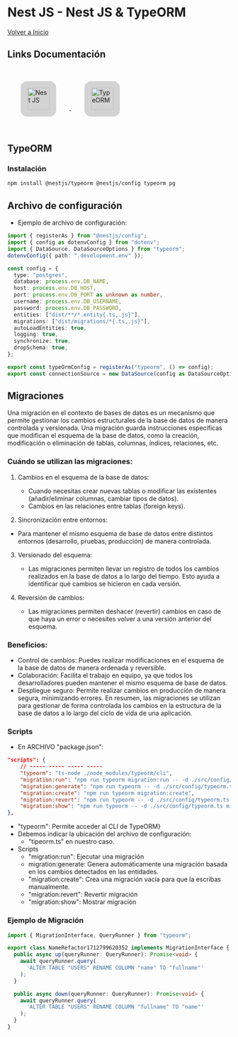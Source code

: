 # Nest JS - Nest JS & TypeORM

[Volver a Inicio](../README.md)

## Links Documentación

<a href="https://nestjs.com/" target=_blank>
<img style="height: 50px; background-color: lightgrey; margin: 30px; padding: 15px; border-radius: 15px" src="https://cms.rootstack.com/sites/default/files/inline-images/nest.png" alt="Nest JS">
</a>
<a href="https://typeorm.io/" target=_blank>
<img style="height: 50px; background-color: lightgrey; margin: 30px; padding: 15px; border-radius: 15px" src="https://miro.medium.com/v2/resize:fit:739/1*rTbyH3zL7Ue8VyTHRMRDAA.png" alt="TypeORM">
</a>

## TypeORM

### Instalación

```bash
npm install @nestjs/typeorm @nestjs/config typeorm pg
```

## Archivo de configuración

- Ejemplo de archivo de configuración:

```ts
import { registerAs } from "@nestjs/config";
import { config as dotenvConfig } from "dotenv";
import { DataSource, DataSourceOptions } from "typeorm";
dotenvConfig({ path: ".development.env" });

const config = {
  type: "postgres",
  database: process.env.DB_NAME,
  host: process.env.DB_HOST,
  port: process.env.DB_PORT as unknown as number,
  username: process.env.DB_USERNAME,
  password: process.env.DB_PASSWORD,
  entities: ["dist/**/*.entity{.ts,.js}"],
  migrations: ["dist/migrations/*{.ts,.js}"],
  autoLoadEntities: true,
  logging: true,
  synchronize: true,
  dropSchema: true,
};

export const typeOrmConfig = registerAs("typeorm", () => config);
export const connectionSource = new DataSource(config as DataSourceOptions);
```

## Migraciones

Una migración en el contexto de bases de datos es un mecanismo que permite gestionar los cambios estructurales de la base de datos de manera controlada y versionada. Una migración guarda instrucciones específicas que modifican el esquema de la base de datos, como la creación, modificación o eliminación de tablas, columnas, índices, relaciones, etc.

### Cuándo se utilizan las migraciones:

1. Cambios en el esquema de la base de datos:
   - Cuando necesitas crear nuevas tablas o modificar las existentes (añadir/eliminar columnas, cambiar tipos de datos).
   - Cambios en las relaciones entre tablas (foreign keys).

2. Sincronización entre entornos:
  - Para mantener el mismo esquema de base de datos entre distintos entornos (desarrollo, pruebas, producción) de manera controlada.

3. Versionado del esquema:
   - Las migraciones permiten llevar un registro de todos los cambios realizados en la base de datos a lo largo del tiempo. Esto ayuda a identificar qué cambios se hicieron en cada versión.

4. Reversión de cambios:
   - Las migraciones permiten deshacer (revertir) cambios en caso de que haya un error o necesites volver a una versión anterior del esquema.

### Beneficios:

- Control de cambios: Puedes realizar modificaciones en el esquema de la base de datos de manera ordenada y reversible.
- Colaboración: Facilita el trabajo en equipo, ya que todos los desarrolladores pueden mantener el mismo esquema de base de datos.
- Despliegue seguro: Permite realizar cambios en producción de manera segura, minimizando errores.
  En resumen, las migraciones se utilizan para gestionar de forma controlada los cambios en la estructura de la base de datos a lo largo del ciclo de vida de una aplicación.

### Scripts

- En ARCHIVO "package.json":

```json
"scripts": {
	// ----- ----- ----- -----
	"typeorm": "ts-node ./node_modules/typeorm/cli",
	"migration:run": "npm run typeorm migration:run -- -d ./src/config/typeorm.ts",
	"migration:generate": "npm run typeorm -- -d ./src/config/typeorm.ts migration:generate",
	"migration:create": "npm run typeorm migration:create",
	"migration:revert": "npm run typeorm -- -d ./src/config/typeorm.ts migration:revert",
	"migration:show": "npm run typeorm -- -d ./src/config/typeorm.ts migration:show"
},
```

- "typeorm": Permite acceder al CLI de TypeORM}
- Debemos indicar la ubicación del archivo de configuración:
  - "tipeorm.ts" en nuestro caso.
- Scripts
  - "migration:run": Ejecutar una migración
  - migration:generate: Genera automáticamente una migración basada en los cambios detectados en las entidades.
  - "migration:create": Crea una migración vacía para que la escribas manualmente.
  - "migration:revert": Revertir migración
  - "migration:show": Mostrar migración

### Ejemplo de Migración

```ts
import { MigrationInterface, QueryRunner } from "typeorm";

export class NameRefactor1712799620352 implements MigrationInterface {
  public async up(queryRunner: QueryRunner): Promise<void> {
    await queryRunner.query(
      'ALTER TABLE "USERS" RENAME COLUMN "name" TO "fullname"'
    );
  }

  public async down(queryRunner: QueryRunner): Promise<void> {
    await queryRunner.query(
      'ALTER TABLE "USERS" RENAME COLUMN "fullname" TO "name"'
    );
  }
}
```
